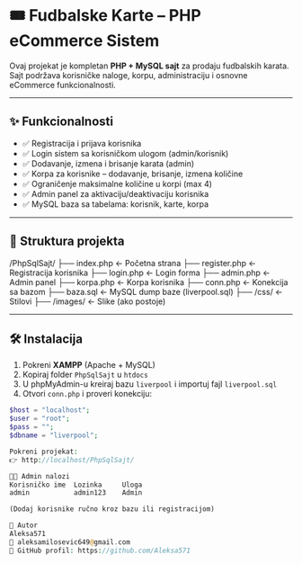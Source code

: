 # 🎟️ Fudbalske Karte – PHP eCommerce Sistem

Ovaj projekat je kompletan **PHP + MySQL sajt** za prodaju fudbalskih karata. Sajt podržava korisničke naloge, korpu, administraciju i osnovne eCommerce funkcionalnosti.

---

## ✨ Funkcionalnosti

- ✅ Registracija i prijava korisnika
- ✅ Login sistem sa korisničkom ulogom (admin/korisnik)
- ✅ Dodavanje, izmena i brisanje karata (admin)
- ✅ Korpa za korisnike – dodavanje, brisanje, izmena količine
- ✅ Ograničenje maksimalne količine u korpi (max 4)
- ✅ Admin panel za aktivaciju/deaktivaciju korisnika
- ✅ MySQL baza sa tabelama: korisnik, karte, korpa

---

## 📂 Struktura projekta

/PhpSqlSajt/
├── index.php ← Početna strana
├── register.php ← Registracija korisnika
├── login.php ← Login forma
├── admin.php ← Admin panel
├── korpa.php ← Korpa korisnika
├── conn.php ← Konekcija sa bazom
├── baza.sql ← MySQL dump baze (liverpool.sql)
├── /css/ ← Stilovi
├── /images/ ← Slike (ako postoje)

---

## 🛠️ Instalacija

1. Pokreni **XAMPP** (Apache + MySQL)
2. Kopiraj folder `PhpSqlSajt` u `htdocs`
3. U phpMyAdmin-u kreiraj bazu `liverpool` i importuj fajl `liverpool.sql`
4. Otvori `conn.php` i proveri konekciju:

```php
$host = "localhost";
$user = "root";
$pass = "";
$dbname = "liverpool";

Pokreni projekat:
👉 http://localhost/PhpSqlSajt/

👨‍💻 Admin nalozi
Korisničko ime	Lozinka	    Uloga
admin	        admin123	Admin

(Dodaj korisnike ručno kroz bazu ili registracijom)

📝 Autor
Aleksa571
📧 aleksamilosevic649@gmail.com
🔗 GitHub profil: https://github.com/Aleksa571